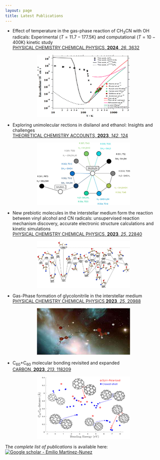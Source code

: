 ```yaml
---
layout: page
title: Latest Publications
---
```


- Effect of temperature in the gas-phase reaction of CH<sub>3</sub>CN with OH radicals: Experimental $\scriptstyle{(T=11.7-177.5\mathrm{K})}$ and computational $\scriptstyle{(T=10-400\mathrm{K})}$ kinetic study  
   [PHYSICAL CHEMISTRY CHEMICAL PHYSICS, **2024**, _26_, 3632](https://pubs.rsc.org/en/content/articlelanding/2024/cp/d3cp04944b)

<p align="center">
   <img src="https://raw.githubusercontent.com/emartineznunez/emartineznunez.github.io/master/assets/img/rates.gif" alt="alt text" width="300" height="200">
</p>

- Exploring unimolecular rections in disilanol and ethanol: Insights and challenges  
[THEORETICAL CHEMISTRY ACCOUNTS, **2023**, _142_, 124](https://link.springer.com/article/10.1007/s00214-023-03062-0)

<p align="center">
   <img src="https://raw.githubusercontent.com/emartineznunez/emartineznunez.github.io/master/assets/img/disilanol.jpg" alt="alt text" width="300" height="200">
</p>

- New prebiotic molecules in the interstellar medium form the reaction between vinyl alcohol and CN radicals: unsupervised reaction mechanism discovery, accurate electronic structure calculations and kinetic simulations  
[PHYSICAL CHEMISTRY CHEMICAL PHYSICS, **2023**, _25_, 22840](https://pubs.rsc.org/en/content/articlelanding/2023/cp/d3cp02571c)

<p align="center">
   <img src="https://raw.githubusercontent.com/emartineznunez/emartineznunez.github.io/master/assets/img/Ballota.jpg" alt="alt text" width="300" height="150">
</p>

- Gas-Phase formation of glycolonitrile in the interstellar medium   
[PHYSICAL CHEMISTRY CHEMICAL PHYSICS **2023**, _25_, 20988](https://pubs.rsc.org/en/content/articlelanding/2023/cp/d3cp02379f)

<p align="center">
   <img src="https://raw.githubusercontent.com/emartineznunez/emartineznunez.github.io/master/assets/img/ISM.jpg" alt="alt text" width="300" height="150">
</p>

- C<sub>60</sub>+C<sub>60</sub> molecular bonding revisited and expanded  
[CARBON, **2023**, _213_, 118209](https://www.sciencedirect.com/science/article/pii/S0008622323004542)

<p align="center">
   <img src="https://raw.githubusercontent.com/emartineznunez/emartineznunez.github.io/master/assets/img/C60.jpg" alt="alt text" width="300" height="200">
</p>


The _complete list of publications_ is available here: [![Google scholar - Emilio Martinez-Nunez](https://img.shields.io/badge/Google_scholar-Emilio_Martinez--Nunez-2ea44f?logo=googlescholar)](https://scholar.google.es/citations?user=ebumcsQAAAAJ&hl=es)

